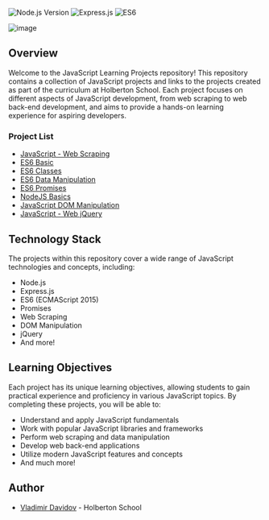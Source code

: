 ![Node.js Version](https://img.shields.io/badge/Node.js-12.x.x-blue.svg)
![Express.js](https://img.shields.io/badge/Express.js-Web_Framework-red.svg)
![ES6](https://img.shields.io/badge/ES6-ECMAScript_2015-yellow.svg)

![image](https://github.com/v-dav/holbertonschool-javascript-coding/assets/115344057/9845231e-4e3d-4db7-9963-02339f384f4e)


## Overview

Welcome to the JavaScript Learning Projects repository! This repository contains a collection of JavaScript projects and links to the projects created as part of the curriculum at Holberton School. Each project focuses on different aspects of JavaScript development, from web scraping to web back-end development, and aims to provide a hands-on learning experience for aspiring developers.

### Project List

- [JavaScript - Web Scraping](https://github.com/v-dav/holbertonschool-javascript-coding/tree/main/javascript-web_scraping)
- [ES6 Basic](https://github.com/v-dav/holbertonschool-web_back_end/tree/main/ES6_basic)
- [ES6 Classes](https://github.com/v-dav/holbertonschool-web_back_end/tree/main/ES6_classes)
- [ES6 Data Manipulation](https://github.com/v-dav/holbertonschool-web_back_end/tree/main/ES6_data_manipulation)
- [ES6 Promises](https://github.com/v-dav/holbertonschool-web_back_end/tree/main/ES6_promise)
- [NodeJS Basics](https://github.com/v-dav/holbertonschool-javascript-coding/tree/main/Node_JS_basic)
- [JavaScript DOM Manipulation](https://github.com/v-dav/holbertonschool-higher_level_programming/tree/main/javascript-dom_manipulation)
- [JavaScript - Web jQuery](https://github.com/v-dav/holbertonschool-higher_level_programming/tree/main/javascript-web_jquery)

## Technology Stack

The projects within this repository cover a wide range of JavaScript technologies and concepts, including:

- Node.js
- Express.js
- ES6 (ECMAScript 2015)
- Promises
- Web Scraping
- DOM Manipulation
- jQuery
- And more!

## Learning Objectives

Each project has its unique learning objectives, allowing students to gain practical experience and proficiency in various JavaScript topics. By completing these projects, you will be able to:

- Understand and apply JavaScript fundamentals
- Work with popular JavaScript libraries and frameworks
- Perform web scraping and data manipulation
- Develop web back-end applications
- Utilize modern JavaScript features and concepts
- And much more!

## Author

- [Vladimir Davidov](https://github.com/v-dav) - Holberton School
